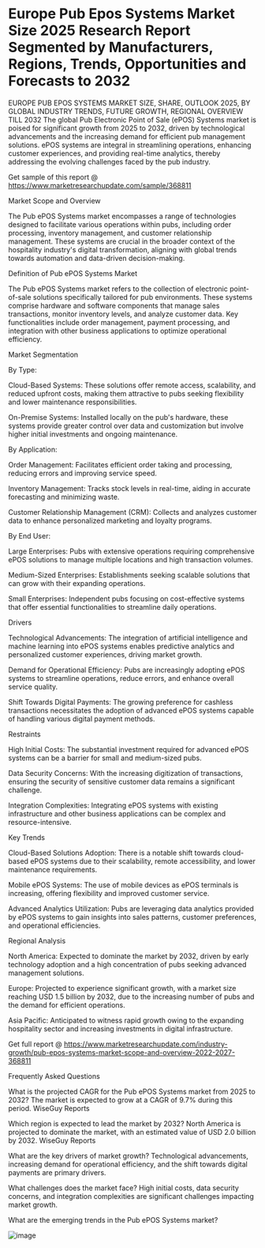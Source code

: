 # Europe Pub Epos Systems Market Size 2025 Research Report Segmented by Manufacturers, Regions, Trends, Opportunities and Forecasts to 2032
EUROPE PUB EPOS SYSTEMS MARKET SIZE, SHARE, OUTLOOK 2025, BY GLOBAL INDUSTRY TRENDS, FUTURE GROWTH, REGIONAL OVERVIEW TILL 2032
The global Pub Electronic Point of Sale (ePOS) Systems market is poised for significant growth from 2025 to 2032, driven by technological advancements and the increasing demand for efficient pub management solutions. ePOS systems are integral in streamlining operations, enhancing customer experiences, and providing real-time analytics, thereby addressing the evolving challenges faced by the pub industry.

Get sample of this report @ https://www.marketresearchupdate.com/sample/368811 

Market Scope and Overview

The Pub ePOS Systems market encompasses a range of technologies designed to facilitate various operations within pubs, including order processing, inventory management, and customer relationship management. These systems are crucial in the broader context of the hospitality industry's digital transformation, aligning with global trends towards automation and data-driven decision-making.

Definition of Pub ePOS Systems Market

The Pub ePOS Systems market refers to the collection of electronic point-of-sale solutions specifically tailored for pub environments. These systems comprise hardware and software components that manage sales transactions, monitor inventory levels, and analyze customer data. Key functionalities include order management, payment processing, and integration with other business applications to optimize operational efficiency.

Market Segmentation

By Type:

Cloud-Based Systems: These solutions offer remote access, scalability, and reduced upfront costs, making them attractive to pubs seeking flexibility and lower maintenance responsibilities.

On-Premise Systems: Installed locally on the pub's hardware, these systems provide greater control over data and customization but involve higher initial investments and ongoing maintenance.

By Application:

Order Management: Facilitates efficient order taking and processing, reducing errors and improving service speed.

Inventory Management: Tracks stock levels in real-time, aiding in accurate forecasting and minimizing waste.

Customer Relationship Management (CRM): Collects and analyzes customer data to enhance personalized marketing and loyalty programs.

By End User:

Large Enterprises: Pubs with extensive operations requiring comprehensive ePOS solutions to manage multiple locations and high transaction volumes.

Medium-Sized Enterprises: Establishments seeking scalable solutions that can grow with their expanding operations.

Small Enterprises: Independent pubs focusing on cost-effective systems that offer essential functionalities to streamline daily operations.

Drivers

Technological Advancements: The integration of artificial intelligence and machine learning into ePOS systems enables predictive analytics and personalized customer experiences, driving market growth.

Demand for Operational Efficiency: Pubs are increasingly adopting ePOS systems to streamline operations, reduce errors, and enhance overall service quality.

Shift Towards Digital Payments: The growing preference for cashless transactions necessitates the adoption of advanced ePOS systems capable of handling various digital payment methods.

Restraints

High Initial Costs: The substantial investment required for advanced ePOS systems can be a barrier for small and medium-sized pubs.

Data Security Concerns: With the increasing digitization of transactions, ensuring the security of sensitive customer data remains a significant challenge.

Integration Complexities: Integrating ePOS systems with existing infrastructure and other business applications can be complex and resource-intensive.

Key Trends

Cloud-Based Solutions Adoption: There is a notable shift towards cloud-based ePOS systems due to their scalability, remote accessibility, and lower maintenance requirements.

Mobile ePOS Systems: The use of mobile devices as ePOS terminals is increasing, offering flexibility and improved customer service.

Advanced Analytics Utilization: Pubs are leveraging data analytics provided by ePOS systems to gain insights into sales patterns, customer preferences, and operational efficiencies.

Regional Analysis

North America: Expected to dominate the market by 2032, driven by early technology adoption and a high concentration of pubs seeking advanced management solutions.

Europe: Projected to experience significant growth, with a market size reaching USD 1.5 billion by 2032, due to the increasing number of pubs and the demand for efficient operations.

Asia Pacific: Anticipated to witness rapid growth owing to the expanding hospitality sector and increasing investments in digital infrastructure.

Get full report @ https://www.marketresearchupdate.com/industry-growth/pub-epos-systems-market-scope-and-overview-2022-2027-368811 

Frequently Asked Questions

What is the projected CAGR for the Pub ePOS Systems market from 2025 to 2032?
The market is expected to grow at a CAGR of 9.7% during this period.
WiseGuy Reports

Which region is expected to lead the market by 2032?
North America is projected to dominate the market, with an estimated value of USD 2.0 billion by 2032.
WiseGuy Reports

What are the key drivers of market growth?
Technological advancements, increasing demand for operational efficiency, and the shift towards digital payments are primary drivers.

What challenges does the market face?
High initial costs, data security concerns, and integration complexities are significant challenges impacting market growth.

What are the emerging trends in the Pub ePOS Systems market?

![image](https://github.com/user-attachments/assets/4c5a121d-c1fa-409c-90a1-399978df26d9)
